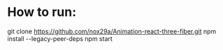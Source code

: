 # How to run:

git clone https://github.com/nox29a/Animation-react-three-fiber.git
npm install --legacy-peer-deps
npm start
